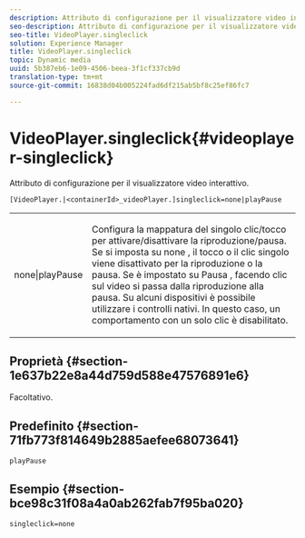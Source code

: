 ```yaml
---
description: Attributo di configurazione per il visualizzatore video interattivo.
seo-description: Attributo di configurazione per il visualizzatore video interattivo.
seo-title: VideoPlayer.singleclick
solution: Experience Manager
title: VideoPlayer.singleclick
topic: Dynamic media
uuid: 5b387eb6-1e09-4506-beea-3f1cf337cb9d
translation-type: tm+mt
source-git-commit: 16838d04b005224fad6df215ab5bf8c25ef86fc7

---
```



# VideoPlayer.singleclick{#videoplayer-singleclick}

Attributo di configurazione per il visualizzatore video interattivo.

`[VideoPlayer.|<containerId>_videoPlayer.]singleclick=none|playPause`

<table id="table_441553CD34C94A58A9D7CBF772DEDDB6"> 
 <tbody> 
  <tr> 
   <td colname="col1"> <p> <span class="codeph"> none|playPause</span> </p> </td> 
   <td colname="col2"> <p> Configura la mappatura del singolo clic/tocco per attivare/disattivare la riproduzione/pausa. Se si imposta su <span class="codeph"> none</span> , il tocco o il clic singolo viene disattivato per la riproduzione o la pausa. Se è impostato su <span class="codeph"> Pausa</span> , facendo clic sul video si passa dalla riproduzione alla pausa. Su alcuni dispositivi è possibile utilizzare i controlli nativi. In questo caso, un <span class="codeph"> comportamento con un solo clic</span> è disabilitato. </p> </td> 
  </tr> 
 </tbody> 
</table>

## Proprietà {#section-1e637b22e8a44d759d588e47576891e6}

Facoltativo.

## Predefinito {#section-71fb773f814649b2885aefee68073641}

`playPause`

## Esempio {#section-bce98c31f08a4a0ab262fab7f95ba020}

```
singleclick=none
```

